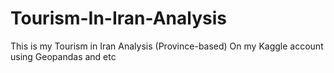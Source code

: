 # Tourism-In-Iran-Analysis
This is my Tourism in Iran Analysis (Province-based) On my Kaggle account using Geopandas and etc
